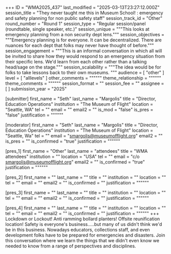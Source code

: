 +++
ID = "WMA2025_437"
last_modified = "2025-03-13T23:27:12.000Z"
session_title = "They never taught me this in Museum School! : emergency and safety planning for non public safety staff"
session_track_id = "Other"
round_number = "Round 1"
session_type = "Regular session/panel (roundtable, single speaker, etc.)"
session_unique = """This looks at emergency planning from a non security dept lens."""
session_objectives = """Emergency planning is for everyone. It can be decentralized. There are nuances for each dept that folks may never have thought of before."""
session_engagement = """This is an informal conversation in which all will be invited to share how they would respond to an emergency situation from their specific lens. We'd learn from each other rather than a talking head/sage on the stage."""
session_scalability = """The idea would be for folks to take lessons back to their own museums.
"""
audience = [ "other" ]
level = [ "alllevels" ]
other_comments = """"""
theme_relationship = """"""
theme_comments = """"""
session_format = ""
session_fee = ""
assignee = [  ]
submission_year = "2025"

[submitter]
first_name = "Seth"
last_name = "Margolis"
title = "Director, Education Operations"
institution = "The Museum of Flight"
location = "Seattle, WA"
tel = ""
email = ""
email2 = ""
is_mod = "false"
is_pres = "false"
justification = """"""

[moderator]
first_name = "Seth"
last_name = "Margolis"
title = "Director, Education Operations"
institution = "The Museum of Flight"
location = "Seattle, Wa"
tel = ""
email = "smargolis@museumofflight.org"
email2 = ""
is_pres = ""
is_confirmed = "true"
justification = """"""

[pres_1]
first_name = "Other"
last_name = "attendees"
title = "WMA attendees"
institution = ""
location = "USA"
tel = ""
email = "c/o smargolis@museumofflight.org"
email2 = ""
is_confirmed = "true"
justification = """"""

[pres_2]
first_name = ""
last_name = ""
title = ""
institution = ""
location = ""
tel = ""
email = ""
email2 = ""
is_confirmed = ""
justification = """"""

[pres_3]
first_name = ""
last_name = ""
title = ""
institution = ""
location = ""
tel = ""
email = ""
email2 = ""
is_confirmed = ""
justification = """"""

[pres_4]
first_name = ""
last_name = ""
title = ""
institution = ""
location = ""
tel = ""
email = ""
email2 = ""
is_confirmed = ""
justification = """"""
+++
Lockdown or Lockout! Anti ramming bollard planters! Offsite reunification location! Safety is everyone's business.....but many of us didn't think we'd be in this business. Nowadays educators, collections staff, and even development folks have to be prepared for emergencies and disasters. Join this conversation where we learn the things that we didn't even know we needed to know from a range of perspectives and disciplines.
